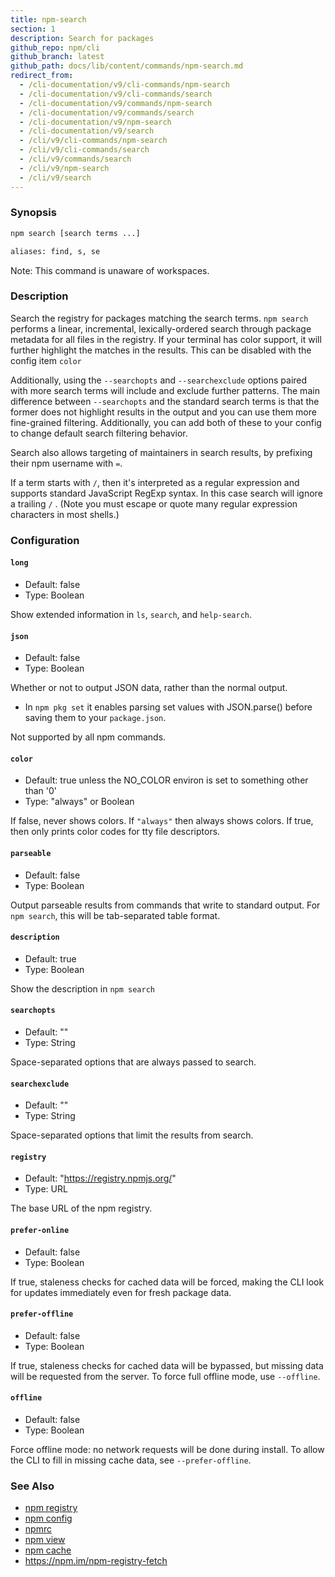 ```yaml
---
title: npm-search
section: 1
description: Search for packages
github_repo: npm/cli
github_branch: latest
github_path: docs/lib/content/commands/npm-search.md
redirect_from:
  - /cli-documentation/v9/cli-commands/npm-search
  - /cli-documentation/v9/cli-commands/search
  - /cli-documentation/v9/commands/npm-search
  - /cli-documentation/v9/commands/search
  - /cli-documentation/v9/npm-search
  - /cli-documentation/v9/search
  - /cli/v9/cli-commands/npm-search
  - /cli/v9/cli-commands/search
  - /cli/v9/commands/search
  - /cli/v9/npm-search
  - /cli/v9/search
---
```


### Synopsis

```bash
npm search [search terms ...]

aliases: find, s, se
```

Note: This command is unaware of workspaces.

### Description

Search the registry for packages matching the search terms. `npm search`
performs a linear, incremental, lexically-ordered search through package
metadata for all files in the registry. If your terminal has color
support, it will further highlight the matches in the results.  This can
be disabled with the config item `color`

Additionally, using the `--searchopts` and `--searchexclude` options
paired with more search terms will include and exclude further patterns.
The main difference between `--searchopts` and the standard search terms
is that the former does not highlight results in the output and you can
use them more fine-grained filtering. Additionally, you can add both of
these to your config to change default search filtering behavior.

Search also allows targeting of maintainers in search results, by prefixing
their npm username with `=`.

If a term starts with `/`, then it's interpreted as a regular expression
and supports standard JavaScript RegExp syntax. In this case search will
ignore a trailing `/` .  (Note you must escape or quote many regular
expression characters in most shells.)

### Configuration

#### `long`

* Default: false
* Type: Boolean

Show extended information in `ls`, `search`, and `help-search`.

#### `json`

* Default: false
* Type: Boolean

Whether or not to output JSON data, rather than the normal output.

* In `npm pkg set` it enables parsing set values with JSON.parse() before
  saving them to your `package.json`.

Not supported by all npm commands.

#### `color`

* Default: true unless the NO_COLOR environ is set to something other than '0'
* Type: "always" or Boolean

If false, never shows colors. If `"always"` then always shows colors. If
true, then only prints color codes for tty file descriptors.

#### `parseable`

* Default: false
* Type: Boolean

Output parseable results from commands that write to standard output. For
`npm search`, this will be tab-separated table format.

#### `description`

* Default: true
* Type: Boolean

Show the description in `npm search`

#### `searchopts`

* Default: ""
* Type: String

Space-separated options that are always passed to search.

#### `searchexclude`

* Default: ""
* Type: String

Space-separated options that limit the results from search.

#### `registry`

* Default: "https://registry.npmjs.org/"
* Type: URL

The base URL of the npm registry.

#### `prefer-online`

* Default: false
* Type: Boolean

If true, staleness checks for cached data will be forced, making the CLI
look for updates immediately even for fresh package data.

#### `prefer-offline`

* Default: false
* Type: Boolean

If true, staleness checks for cached data will be bypassed, but missing data
will be requested from the server. To force full offline mode, use
`--offline`.

#### `offline`

* Default: false
* Type: Boolean

Force offline mode: no network requests will be done during install. To
allow the CLI to fill in missing cache data, see `--prefer-offline`.

### See Also

* [npm registry](/cli/v9/using-npm/registry)
* [npm config](/cli/v9/commands/npm-config)
* [npmrc](/cli/v9/configuring-npm/npmrc)
* [npm view](/cli/v9/commands/npm-view)
* [npm cache](/cli/v9/commands/npm-cache)
* https://npm.im/npm-registry-fetch
